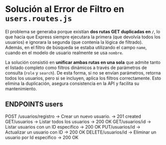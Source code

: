 # Solución al Error de Filtro en `users.routes.js`

El problema se generaba porque existían **dos rutas GET duplicadas en `/`**, lo que hacía que Express siempre ejecutara la primera (que devolvía todos los usuarios) e ignorara la segunda (que contenía la lógica de filtrado). Además, en el filtro de búsqueda se estaba utilizando el campo `name`, cuando en el modelo de usuario realmente se usa `nombre`.  

La solución consistió en **unificar ambas rutas en una sola** que admite tanto el listado completo como filtros dinámicos a través de parámetros de consulta (`role` y `search`). De esta forma, si no se envían parámetros, retorna todos los usuarios, pero si se incluyen, aplica los filtros correctamente. Esto elimina la duplicación, asegura consistencia en la API y facilita su mantenimiento.

## ENDPOINTS users

POST /usuarios/registro → Crear un nuevo usuario. → 201 created
GET/usuarios → Listar todos los usuarios → 200 OK
GET/usuarios/id → Listar usuarios con un ID especifico → 200 OK
PUT/usuarios/id →  Actualizar un usuario con ID → 200 OK
DELETE/usuarios/id → Eliminar un usuario por Id especifico → 200 OK